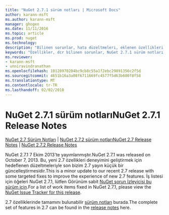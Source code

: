 ```yaml
---
title: "NuGet 2.7.1 sürüm notları | Microsoft Docs"
author: karann-msft
ms.author: karann-msft
manager: ghogen
ms.date: 11/11/2016
ms.topic: article
ms.prod: nuget
ms.technology: 
description: "Bilinen sorunlar, hata düzeltmeleri, eklenen özellikleri ve dcr NuGet 2.7.1 dahil etmek için sürüm notları."
keywords: "Özellikler, dcr bilinen sorunlar, NuGet 2.7.1 sürüm notları, hata düzeltmeleri eklendi"
ms.reviewer:
- karann-msft
- unniravindranathan
ms.openlocfilehash: 10128970204bc9cb8c55a1f2ebc29891356c2f5d
ms.sourcegitcommit: 4651b16a3a08f6711669fc4577f5d63b600f8f58
ms.translationtype: MT
ms.contentlocale: tr-TR
ms.lasthandoff: 02/02/2018
---
```

# <a name="nuget-271-release-notes"></a><span data-ttu-id="d0a7a-104">NuGet 2.7.1 sürüm notları</span><span class="sxs-lookup"><span data-stu-id="d0a7a-104">NuGet 2.7.1 Release Notes</span></span>

<span data-ttu-id="d0a7a-105">[NuGet 2.7 Sürüm Notları](../release-notes/nuget-2.7.md) | [NuGet 2.7.2 sürüm notları](../release-notes/nuget-2.7.2.md)</span><span class="sxs-lookup"><span data-stu-id="d0a7a-105">[NuGet 2.7 Release Notes](../release-notes/nuget-2.7.md) | [NuGet 2.7.2 Release Notes](../release-notes/nuget-2.7.2.md)</span></span>

<span data-ttu-id="d0a7a-106">NuGet 2.7.1 7 Ekim 2013'te yayımlanmıştır.</span><span class="sxs-lookup"><span data-stu-id="d0a7a-106">NuGet 2.7.1 was released on October 7, 2013.</span></span>  <span data-ttu-id="d0a7a-107">Bu, yeni 2.7 özellikleri deneyimini geliştirmek için hedeflenen düzeltmeleriyle son bizim 2.7 yayın küçük bir güncelleştirmesidir.</span><span class="sxs-lookup"><span data-stu-id="d0a7a-107">This is a minor update to our recent 2.7 release with some targeted fixes to improve the experience of new 2.7 features.</span></span> <span data-ttu-id="d0a7a-108">İş listesi için öğeleri NuGet 2.7.1, lütfen Görünüm sabit [NuGet sorun İzleyicisi bu sürüm için](http://nuget.codeplex.com/workitem/list/advanced?keyword=&status=Closed&type=All&priority=All&release=NuGet%202.7.1&assignedTo=All&component=All&sortField=LastUpdatedDate&sortDirection=Descending&page=0).</span><span class="sxs-lookup"><span data-stu-id="d0a7a-108">For a list of work items fixed in NuGet 2.7.1, please view the [NuGet Issue Tracker for this release](http://nuget.codeplex.com/workitem/list/advanced?keyword=&status=Closed&type=All&priority=All&release=NuGet%202.7.1&assignedTo=All&component=All&sortField=LastUpdatedDate&sortDirection=Descending&page=0).</span></span>

<span data-ttu-id="d0a7a-109">2.7 özelliklerinde tamamını bulunabilir [sürüm notları](../release-notes/nuget-2.7.md) burada.</span><span class="sxs-lookup"><span data-stu-id="d0a7a-109">The complete set of features in 2.7 can be found in the [release notes](../release-notes/nuget-2.7.md) here.</span></span>
